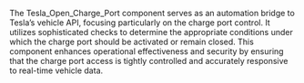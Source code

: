 The Tesla_Open_Charge_Port component serves as an automation bridge to Tesla’s vehicle API, focusing particularly on the charge port control. It utilizes sophisticated checks to determine the appropriate conditions under which the charge port should be activated or remain closed. This component enhances operational effectiveness and security by ensuring that the charge port access is tightly controlled and accurately responsive to real-time vehicle data.
